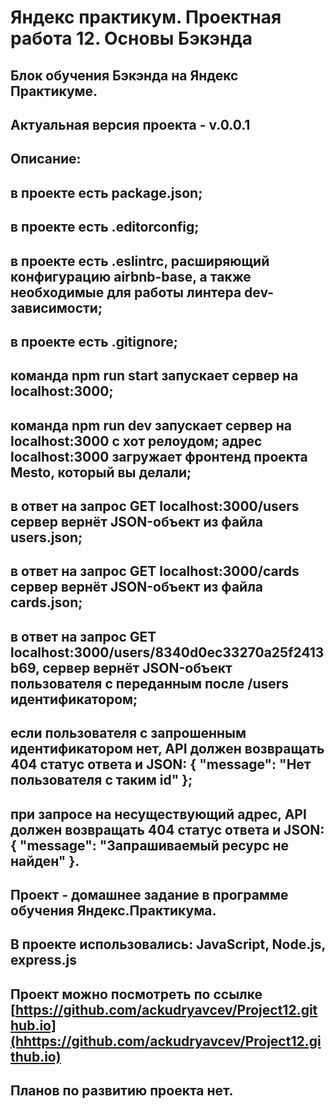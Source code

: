 Яндекс практикум. Проектная работа 12. Основы Бэкэнда
=============================================================
Блок обучения Бэкэнда на Яндекс Практикуме.
---
Актуальная версия проекта - v.0.0.1
---
Описание: 
---
в проекте есть package.json;
---
в проекте есть .editorconfig;
---
в проекте есть .eslintrc, расширяющий конфигурацию airbnb-base, а также необходимые для работы линтера dev-зависимости;
---
в проекте есть .gitignore;
---
команда npm run start запускает сервер на localhost:3000;
---
команда npm run dev запускает сервер на localhost:3000 с хот релоудом;
адрес localhost:3000 загружает фронтенд проекта Mesto, который вы делали;
---
в ответ на запрос GET localhost:3000/users сервер вернёт JSON-объект из файла users.json;
---
в ответ на запрос GET localhost:3000/cards сервер вернёт JSON-объект из файла cards.json;
---
в ответ на запрос GET localhost:3000/users/8340d0ec33270a25f2413b69, сервер вернёт JSON-объект пользователя с переданным после /users идентификатором;
---
если пользователя с запрошенным идентификатором нет, API должен возвращать 404 статус ответа и JSON: { "message": "Нет пользователя с таким id" };
---
при запросе на несуществующий адрес, API должен возвращать 404 статус ответа и JSON: { "message": "Запрашиваемый ресурс не найден" }. 
---
Проект - домашнее задание в программе обучения Яндекс.Практикума.
---
В проекте использовались: JavaScript, Node.js, express.js
---
Проект можно посмотреть по ссылке [https://github.com/ackudryavcev/Project12.github.io](hhttps://github.com/ackudryavcev/Project12.github.io)
---
Планов по развитию проекта нет.
---
